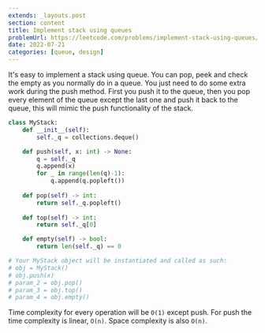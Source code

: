 ```yaml
---
extends: _layouts.post
section: content
title: Implement stack using queues
problemUrl: https://leetcode.com/problems/implement-stack-using-queues/
date: 2022-07-21
categories: [queue, design]
---
```


It's easy to implement a stack using queue. You can pop, peek and check the empty as you normally do in a queue. You just need to do some extra work during the push method. First you push it to the queue, then you pop every element of the queue except the last one and push it back to the queue, this will mimic the push functionality of the stack.

```python
class MyStack:
    def __init__(self):
        self._q = collections.deque()

    def push(self, x: int) -> None:
        q = self._q
        q.append(x)
        for _ in range(len(q)-1):
            q.append(q.popleft())
        
    def pop(self) -> int:
        return self._q.popleft()
        
    def top(self) -> int:
        return self._q[0]

    def empty(self) -> bool:
        return len(self._q) == 0

# Your MyStack object will be instantiated and called as such:
# obj = MyStack()
# obj.push(x)
# param_2 = obj.pop()
# param_3 = obj.top()
# param_4 = obj.empty()
```

Time complexity for every operation will be `O(1)` except push. For push the time complexity is linear, `O(n)`. Space complexity is also `O(n)`.